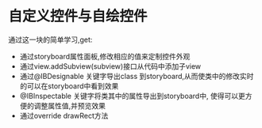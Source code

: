 # 自定义控件与自绘控件



通过这一块的简单学习,get:

- 通过storyboard属性面板,修改相应的值来定制控件外观
- 通过view.addSubview(subview)接口从代码中添加子view
- 通过@IBDesignable 关键字导出class 到storyboard,从而使类中的修改实时的可以在storyboard中看到效果
- @IBInspectable 关键字将类其中的属性导出到storyboard中, 使得可以更方便的调整属性值,并预览效果
- 通过override drawRect方法
